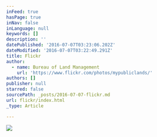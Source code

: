 ```yaml
---
inFeed: true
hasPage: true
inNav: false
inLanguage: null
keywords: []
description: ''
datePublished: '2016-07-07T03:23:06.202Z'
dateModified: '2016-07-07T03:22:49.291Z'
title: Flickr
author:
  - name: Bureau of Land Management
    url: 'https://www.flickr.com/photos/mypubliclands/'
authors: []
publisher: null
starred: false
sourcePath: _posts/2016-07-07-flickr.md
url: flickr/index.html
_type: Article

---
```

![](https://the-grid-user-content.s3-us-west-2.amazonaws.com/bc852def-9b1d-4fe1-bd6d-6c045cde63cf.jpg)